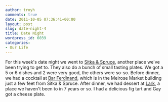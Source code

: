 ```yaml
---
author: troyh
comments: true
date: 2011-10-05 07:36:41+00:00
layout: post
slug: date-night-4
title: Date Night
wordpress_id: 6039
categories:
- Our Life
---
```


For this week's date night we went to [Sitka & Spruce](http://sitkaandspruce.com/), another place we've been trying to get to. They also do a bunch of small tasting plates. We got a 5 or 6 dishes and 2 were very good, the others were so-so. Before dinner, we had a cocktail at [Bar Ferdinand](http://www.ferdinandthebar.com/home/), which is in the Melrose Market building just a few feet from Sitka & Spruce. After dinner, we had dessert at [Lark](http://larkseattle.com/), a place we haven't been to in 7 years or so. I had a delicious fig tart and Gay got a cheese plate.
